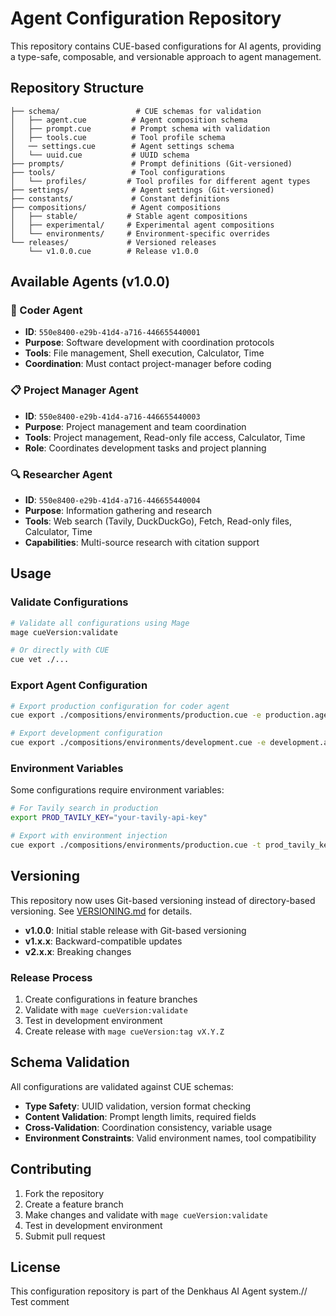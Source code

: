 # Agent Configuration Repository

This repository contains CUE-based configurations for AI agents, providing a type-safe, composable, and versionable approach to agent management.

## Repository Structure

```
├── schema/                 # CUE schemas for validation
│   ├── agent.cue          # Agent composition schema
│   ├── prompt.cue         # Prompt schema with validation
│   ├── tools.cue          # Tool profile schema
│   ── settings.cue        # Agent settings schema
│   └── uuid.cue           # UUID schema
├── prompts/               # Prompt definitions (Git-versioned)
├── tools/                 # Tool configurations
│   └── profiles/         # Tool profiles for different agent types
├── settings/              # Agent settings (Git-versioned)
├── constants/             # Constant definitions
├── compositions/          # Agent compositions
│   ├── stable/           # Stable agent compositions
│   ├── experimental/     # Experimental agent compositions
│   └── environments/     # Environment-specific overrides
└── releases/             # Versioned releases
    └── v1.0.0.cue        # Release v1.0.0
```

## Available Agents (v1.0.0)

### 🔧 Coder Agent
- **ID**: `550e8400-e29b-41d4-a716-446655440001`
- **Purpose**: Software development with coordination protocols
- **Tools**: File management, Shell execution, Calculator, Time
- **Coordination**: Must contact project-manager before coding

### 📋 Project Manager Agent  
- **ID**: `550e8400-e29b-41d4-a716-446655440003`
- **Purpose**: Project management and team coordination
- **Tools**: Project management, Read-only file access, Calculator, Time
- **Role**: Coordinates development tasks and project planning

### 🔍 Researcher Agent
- **ID**: `550e8400-e29b-41d4-a716-446655440004`
- **Purpose**: Information gathering and research
- **Tools**: Web search (Tavily, DuckDuckGo), Fetch, Read-only files, Calculator, Time
- **Capabilities**: Multi-source research with citation support

## Usage

### Validate Configurations
```bash
# Validate all configurations using Mage
mage cueVersion:validate

# Or directly with CUE
cue vet ./...
```

### Export Agent Configuration
```bash
# Export production configuration for coder agent
cue export ./compositions/environments/production.cue -e production.agents.coder

# Export development configuration
cue export ./compositions/environments/development.cue -e development.agents.researcher
```

### Environment Variables
Some configurations require environment variables:

```bash
# For Tavily search in production
export PROD_TAVILY_KEY="your-tavily-api-key"

# Export with environment injection
cue export ./compositions/environments/production.cue -t prod_tavily_key=$PROD_TAVILY_KEY
```

## Versioning

This repository now uses Git-based versioning instead of directory-based versioning. See [VERSIONING.md](VERSIONING.md) for details.

- **v1.0.0**: Initial stable release with Git-based versioning
- **v1.x.x**: Backward-compatible updates
- **v2.x.x**: Breaking changes

### Release Process
1. Create configurations in feature branches
2. Validate with `mage cueVersion:validate`
3. Test in development environment
4. Create release with `mage cueVersion:tag vX.Y.Z`

## Schema Validation

All configurations are validated against CUE schemas:

- **Type Safety**: UUID validation, version format checking
- **Content Validation**: Prompt length limits, required fields
- **Cross-Validation**: Coordination consistency, variable usage
- **Environment Constraints**: Valid environment names, tool compatibility

## Contributing

1. Fork the repository
2. Create a feature branch
3. Make changes and validate with `mage cueVersion:validate`
4. Test in development environment
5. Submit pull request

## License

This configuration repository is part of the Denkhaus AI Agent system.// Test comment
